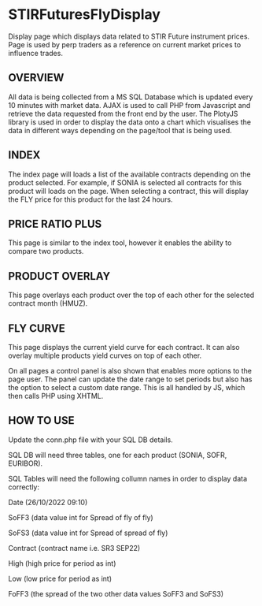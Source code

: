 # STIRFuturesFlyDisplay
Display page which displays data related to STIR Future instrument prices. Page is used by perp traders as a reference on current market prices to influence trades.

## OVERVIEW ##

All data is being collected from a MS SQL Database which is updated every 10 minutes with market data. AJAX is used to call PHP from Javascript and retrieve the data requested from the front end by the user. The PlotyJS library is used in order to display the data onto a chart which visualises the data in different ways depending on the page/tool that is being used.

## INDEX ##

The index page will loads a list of the available contracts depending on the product selected. For example, if SONIA is selected all contracts for this product will loads on the page. When selecting a contract, this will display the FLY price for this product for the last 24 hours. 

## PRICE RATIO PLUS ##

This page is similar to the index tool, however it enables the ability to compare two products.

## PRODUCT OVERLAY ##

This page overlays each product over the top of each other for the selected contract month (HMUZ).

## FLY CURVE ##

This page displays the current yield curve for each contract. It can also overlay multiple products yield curves on top of each other.


On all pages a control panel is also shown that enables more options to the page user. The panel can update the date range to set periods but also has the option to select a custom date range. This is all handled by JS, which then calls PHP using XHTML.


## HOW TO USE ##
Update the conn.php file with your SQL DB details.

SQL DB will need three tables, one for each product (SONIA, SOFR, EURIBOR).

SQL Tables will need the following collumn names in order to display data correctly:

Date (26/10/2022 09:10)

SoFF3	(data value int for Spread of fly of fly)

SoFS3	(data value int for Spread of spread of fly)

Contract	(contract name i.e. SR3 SEP22)

High (high price for period as int)

Low	 (low price for period as int)

FoFF3 (the spread of the two other data values SoFF3 and SoFS3)
